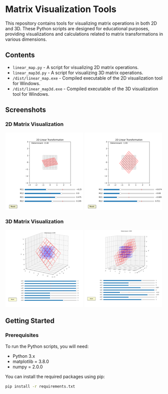 # Matrix Visualization Tools

This repository contains tools for visualizing matrix operations in both 2D and 3D. These Python scripts are designed for educational purposes, providing visualizations and calculations related to matrix transformations in various dimensions.

## Contents

- `linear_map.py` - A script for visualizing 2D matrix operations.
- `linear_map3d.py` - A script for visualizing 3D matrix operations.
- `/dist/linear_map.exe` - Compiled executable of the 2D visualization tool for Windows.
- `/dist/linear_map3d.exe` - Compiled executable of the 3D visualization tool for Windows.

## Screenshots

### 2D Matrix Visualization

<p float="left">
  <img src="images/Figure_1.png" width="49%" />
  <img src="images/Figure_2.png" width="49%" />
</p>

### 3D Matrix Visualization

<p float="left">
  <img src="images/Figure_3.png" width="49%" />
  <img src="images/Figure_4.png" width="49%" />
</p>

## Getting Started

### Prerequisites

To run the Python scripts, you will need:
- Python 3.x
- matplotlib = 3.8.0
- numpy = 2.0.0

You can install the required packages using pip:

```bash
pip install -r requirements.txt
